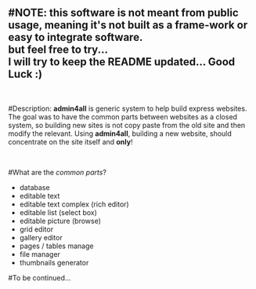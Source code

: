 #NOTE:
this software is not meant from public usage, meaning it's not built as a frame-work or easy to integrate software.<br>
but feel free to try...<br>
I will try to keep the README updated... Good Luck :)<br>
------------------------------------------------------------
<br>

#Description:
**admin4all** is generic system to help build express websites.
The goal was to have the common parts between websites as a closed system, so building new sites is not copy paste from the old site and then modify the relevant.
Using **admin4all**, building a new website, should concentrate on the site itself and **only**!

<br>

#What are the *common parts*?
- database
- editable text
- editable text complex (rich editor)
- editable list (select box)
- editable picture (browse)
- grid editor
- gallery editor
- pages / tables manage
- file manager
- thumbnails generator

#To be continued...